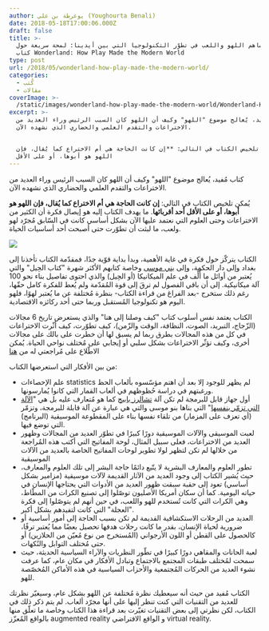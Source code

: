 ```yaml
---
author: يوغرطة بن علي (Youghourta Benali)
date: 2018-05-18T17:00:06.000Z
draft: false
title: >-
  كيف ساهم اللهو واللعب في تطوّر التكنولوجيا التي بين أيدينا: لمحة سريعة حول
  كتاب Wonderland: How Play Made the Modern World
type: post
url: /2018/05/wonderland-how-play-made-the-modern-world/
categories:
  - كُتب
  - مقالات
coverImage: >-
  /static/images/wonderland-how-play-made-the-modern-world/Wonderland-How-Play-Made-the-Modern-World-.jpg
excerpt: >-
  كتاب مُفيد، يُعالج موضوع "اللهو" وكيف أن اللهو كان السبب الرئيس وراء العديد من
  الاختراعات والتقدم العلمي والحضاري الذي نشهده الآن.


  يُمكن تلخيص الكتاب في التالي: **إن كانت الحاجة هي أم الاختراع كما يُقال، فإن
  اللهو هو أبوها، أو على الأقل
---
```

كتاب مُفيد، يُعالج موضوع "اللهو" وكيف أن اللهو كان السبب الرئيس وراء العديد من الاختراعات والتقدم العلمي والحضاري الذي نشهده الآن.

يُمكن تلخيص الكتاب في التالي: **إن كانت الحاجة هي أم الاختراع كما يُقال، فإن اللهو هو أبوها، أو على الأقل أحد أقربائها**. ما يهدف الكتاب إليه هو إيصال فكرة أن الكثير من الاختراعات وحتى العلوم التي نعتمد عليها الآن بشكل أساسي كانت في السّابق مُجرّد لهو ولعب، ما لبثت أن تطوّرت حتى أصبحت أحد أساسيات الحياة.

![](/static/images/wonderland-how-play-made-the-modern-world/Wonderland-How-Play-Made-the-Modern-World-.jpg)

الكتاب يتركّز حول فكرة في غاية الأهمية، وبدأ بداية قوّية جدًا، فمقدّمة الكتاب تأخذنا إلى بغداد وإلى دار الحكمة، وإلى [بني موسى](https://ar.wikipedia.org/wiki/%D8%A8%D9%86%D9%88\_%D9%85%D9%88%D8%B3%D9%89) وخاصة كتابهم الأكثر شهرة "كتاب الحِيل" والتي يُعتبر من أوائل ما أٌلِّف في علم الميكانيكا (أو الحِيل) والذي احتوى تفاصيل بناء نحو 100 آلة ميكانيكية. إلى أن باقي الفصول لم ترقَ إلى قوة المُقدّمة ولم يُعط للفكرة كامل حقّها، رغم ذلك ستخرج -بعد الفراغ من قراءة الكتاب- بنظرة مُختلفة عن ما يُعتبر لهوًا، فلهو اليوم هو تكنولوجيا المُستقبل وربما حتى أحد ركائزه الاقتصادية.

الكتاب يعتمد نفس أسلوب كتاب "كيف وصلنا إلى هنا" والذي يستعرض تاريخ 6 مجالات (الزّجاج، التبريد، الصوت، النظافة، الوقت والزّمن)، كيف تطوّرت، كيف أثّرت الاختراعات في كل من هذه المجالات بطرق ربما لم يسبق لها أن خطرت على بالك على مجالات أخرى، وكيف تؤثّر الاختراعات بشكل سلبي أو إيجابي على مُختلف نواحي الحياة. يُمكن الاطّلاع على مُراجعتي له من [هنا](https://www.goodreads.com/review/show/1972408031?book_show_action=false\&from_review_page=1)

من بين الأفكار التي استعرضها الكتاب:

-   علم الإحصاءات statistics لم يظهر للوجود إلا بعد أن اهتم مؤسّسوه بألعاب الحظ ورغبتهم في دراسة حُظوظهم في ألعاب القمار التي كانوا يُمارسونها.
-   أول جهاز قابل للبرمجة لم تكن آلة [تشالرز بابيج](https://ar.wikipedia.org/wiki/%D8%AA%D8%B4%D8%A7%D8%B1%D9%84%D8%B2\_%D8%A8%D8%A7%D8%A8%D9%8A%D8%AC) كما هو مُتعارف عليه بل هي "[الآلة التي تزمّر بنفسها](http://sanjakdar-chaarani.com/ma-j3x/index.php/2013-09-18-18-19-48/2013-12-18-21-52-20/2013-12-20-20-19-33)" التي بناها بنو موسى والتي هي عبارة عن آلة قابلة للبرمجة، وتزمّر (أي تعزف على المزمار) من تلقاء نفسها بناء على المقطوعة الموسيقية (البرنامج) التي توضع فيها.
-   لعبت الموسيقى والآلات الموسيقية دورًا كبيرًا في تطوّر العديد من المجالات وظهور العديد من الاختراعات، فعلى سبيل المثال، لوحة المفاتيح التي أكتب هذه المُراجعة من خلالها لم تكن لتظهر لولا تطوير لوحات المفاتيح الخاصة بالعديد من الآلات الموسيقية
-   تطور العلوم والمعارف البشرية لا يتّبع دائمًا حاجة البشر إلى تلك العلوم والمعارف، حيث يُشير الكتاب إلى وجود العديد من الآثار القديمة لآلات موسيقية (مزامير بشكل أساسي) تعود إلى حقبة سبقت ظهور العديد من الأدوات التي يحتاجها الإنسان في حياته اليومية. كما أن سكان أمريكا الأصليون توصّلوا إلى تصنيع الكرات من المطّاط، وهي الكرات التي كانت تُستخدم للهو واللعب، في حين أنهم لم يتوصّلوا إلى فكرة "العجلة" التي كانت لتفيدهم بشكل أكبر.
-   العديد من الرحلات الاستكشافية القديمة لم تكن بسبب الحاجة إلى أمور أساسية أو ضرورية لحياة الإنسان، بقدر ما كانت رحلات هدفها تحصيل بعضًا مما يُعتبر ترفًا، كالحصول على القطن أو اللون الأرجواني (المُستخرج من نوع مُعيّن من الحلازين) أو حتى مُختلف التوابل والنُكهات.
-   لعبة الحانات والمقاهي دورًا كبيرًا في تطّور النظريات والآراء السياسية الحديثة، حيث سمحت لمُختلف طبقات المجتمع بالاجتماع وتبادل الأفكار في مكان عام، كما عرفت نشوء العديد من الحركات المُجتمعية والأحزاب السياسية في هذه الأماكن المُخصّصة للهو.

الكتاب مُفيد من حيث أنه سيعطيك نظرة مُختلفة عن اللهو بشكل عام، وسيغيّر نظرتك للعديد من التقنيات التي كنت تنظر إليها على أنها مجرّد ألعاب. لم يتم ذكر ذلك في الكتاب، لكن نظرتي إلى بعض التقنيات تغيّرت بعد قراءة هذا الكتاب وخاصة ما تعلّق منها بالواقع المُعزّز augmented reality و الواقع الافتراضي virtual reality.
